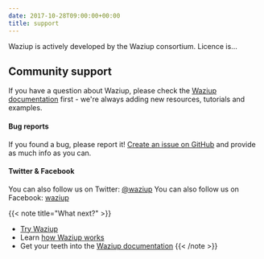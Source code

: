```yaml
---
date: 2017-10-28T09:00:00+00:00
title: support
---
```

Waziup is actively developed by the Waziup consortium. Licence is...


## Community support
If you have a question about Waziup, please check the [Waziup documentation](/documentation/using-waziup) first  - we're always adding new resources, tutorials and examples.

#### Bug reports
If you found a bug, please report it! [Create an issue on GitHub](https://github.com/waziup/platform/issues) and provide as much info as you can.

#### Twitter & Facebook
You can also follow us on Twitter: [@waziup](https://twitter.com/waziup)
You can also follow us on Facebook: [waziup](https://facebook.com/waziup)


{{< note title="What next?" >}}
* [Try Waziup](/documentation/installation/hello-world)
* Learn [how Waziup works](/documentation/how-Waziup-works/architecture-and-components)
* Get your teeth into the [Waziup documentation](/documentation)
{{< /note >}}
